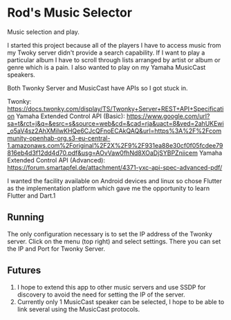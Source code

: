 # Rod's Music Selector

Music selection and play.

I started this project because all of the players I have to access music
from my Twoky server didn't provide a search capability. If I want to play a
particular album I have to scroll through lists arranged by artist or
album or genre which is a pain. I also wanted to play on my Yamaha MusicCast
speakers.

Both Twonky Server and MusicCast have APIs so I got stuck in.

Twonky: https://docs.twonky.com/display/TS/Twonky+Server+REST+API+Specification
Yamaha Extended Control API (Basic): https://www.google.com/url?sa=t&rct=j&q=&esrc=s&source=web&cd=&cad=rja&uact=8&ved=2ahUKEwi_o5aV4sz2AhXMilwKHQe6CJcQFnoECAkQAQ&url=https%3A%2F%2Fcommunity-openhab-org.s3-eu-central-1.amazonaws.com%2Foriginal%2F2X%2F9%2F931ea88e30cf0f05fcdee79816eb4d3f12dd4d70.pdf&usg=AOvVaw0fhNd8XOaDjSYBPZniicem
Yamaha Extended Control API (Advanced): https://forum.smartapfel.de/attachment/4371-yxc-api-spec-advanced-pdf/

I wanted the facility available on Android devices and linux so chose Flutter
as the implementation platform which gave me the opportunity to learn Flutter
and Dart.1

## Running
The only configuration necessary is to set the IP address of the Twonky server.
Click on the menu (top right) and select settings. There you can set the IP
and Port for Twonky Server.

## Futures
1) I hope to extend this app to other music servers and use SSDP for discovery
to avoid the need for setting the IP of the server.
2) Currently only 1 MusicCast speaker can be selected, I hope to be able to
link several using the MusicCast protocols.
